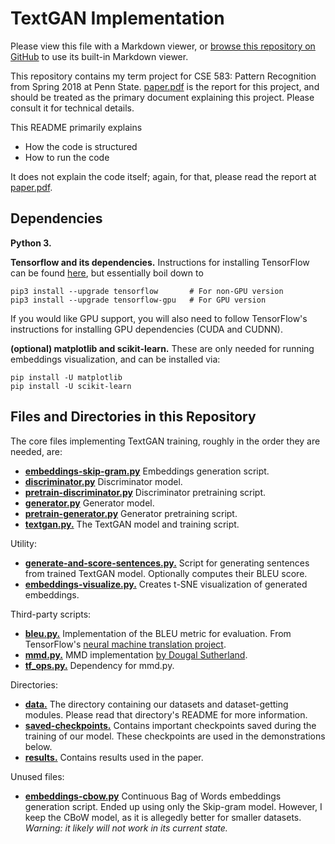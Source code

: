 # TextGAN Implementation

Please view this file with a Markdown viewer, or [browse this repository on GitHub](https://github.com/gussmith23/textgan) to use its built-in Markdown viewer.

This repository contains my term project for CSE 583: Pattern Recognition from Spring 2018 at Penn State. [paper.pdf](paper.pdf) is the report for this project, and should be treated as the primary document explaining this project. Please consult it for technical details.

This README primarily explains
- How the code is structured
- How to run the code

It does not explain the code itself; again, for that, please read the report at [paper.pdf](paper.pdf).

## Dependencies
**Python 3.**

**Tensorflow and its dependencies.** Instructions for installing TensorFlow can be found [here](https://www.tensorflow.org/install/), but essentially boil down to 
```shell
pip3 install --upgrade tensorflow       # For non-GPU version
pip3 install --upgrade tensorflow-gpu   # For GPU version
``` 
If you would like GPU support, you will also need to follow TensorFlow's instructions for installing GPU dependencies (CUDA and CUDNN).

**(optional) matplotlib and scikit-learn.** These are only needed for running embeddings visualization, and can be installed via:
```shell
pip install -U matplotlib
pip install -U scikit-learn
```

## Files and Directories in this Repository

The core files implementing TextGAN training, roughly in the order they are needed, are:
- [**embeddings-skip-gram.py**](embeddings-skip-gram.py) Embeddings generation script.
- [**discriminator.py**](discriminator.py) Discriminator model.
- [**pretrain-discriminator.py**](pretrain-discriminator.py) Discriminator pretraining script.
- [**generator.py**](generator.py) Generator model.
- [**pretrain-generator.py**](pretrain-generator.py) Generator pretraining script.
- [**textgan.py.**](textgan.py) The TextGAN model and training script.

Utility:
- [**generate-and-score-sentences.py.**](generate-and-score-sentences.py) Script for generating sentences from trained TextGAN model. Optionally computes their BLEU score.
- [**embeddings-visualize.py.**](embeddings-visualize.py) Creates t-SNE visualization of generated embeddings.

Third-party scripts:
- [**bleu.py.**](bleu.py) Implementation of the BLEU metric for evaluation. From TensorFlow's [neural machine translation project](https://github.com/tensorflow/nmt/blob/master/nmt/scripts/bleu.py).
- [**mmd.py.**](mmd.py) MMD implementation [by Dougal Sutherland](https://github.com/dougalsutherland/opt-mmd/blob/master/gan/mmd.py).
- [**tf_ops.py.**](tf_ops.py) Dependency for mmd.py.

Directories:
- [**data.**](data/README.md) The directory containing our datasets and dataset-getting modules. Please read that directory's README for more information.
- [**saved-checkpoints.**](saved-checkpoints) Contains important checkpoints saved during the training of our model. These checkpoints are used in the demonstrations below.
- [**results.**](results) Contains results used in the paper.

Unused files:
- [**embeddings-cbow.py**](embeddings-cbow.py) Continuous Bag of Words embeddings generation script. Ended up using only the Skip-gram model. However, I keep the CBoW model, as it is allegedly better for smaller datasets. _Warning: it likely will not work in its current state._
